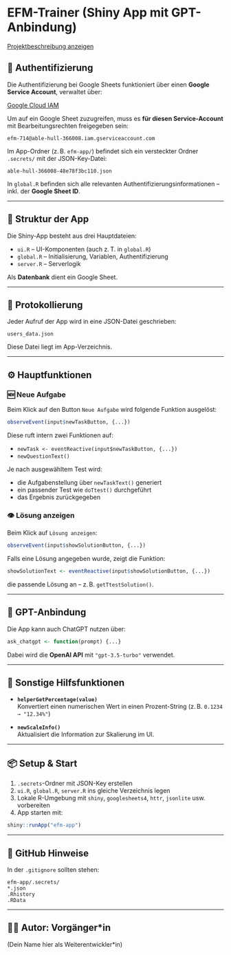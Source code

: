 # EFM-Trainer (Shiny App mit GPT-Anbindung)
[Projektbeschreibung anzeigen](Projektbeschreibung_EFM-Trainer.md)

## 🔐 Authentifizierung
Die Authentifizierung bei Google Sheets funktioniert über einen **Google Service Account**, verwaltet über:

[Google Cloud IAM](https://console.cloud.google.com/iam-admin/iam?project=able-hull-366008)

Um auf ein Google Sheet zuzugreifen, muss es **für diesen Service-Account** mit Bearbeitungsrechten freigegeben sein:

```
efm-714@able-hull-366008.iam.gserviceaccount.com
```

Im App-Ordner (z. B. `efm-app/`) befindet sich ein versteckter Ordner `.secrets/` mit der JSON-Key-Datei:

```
able-hull-366008-48e78f3bc110.json
```

In `global.R` befinden sich alle relevanten Authentifizierungsinformationen – inkl. der **Google Sheet ID**.

---

## 📁 Struktur der App

Die Shiny-App besteht aus drei Hauptdateien:

- `ui.R` – UI-Komponenten (auch z. T. in `global.R`)
- `global.R` – Initialisierung, Variablen, Authentifizierung
- `server.R` – Serverlogik

Als **Datenbank** dient ein Google Sheet.

---

## 📝 Protokollierung

Jeder Aufruf der App wird in eine JSON-Datei geschrieben:

```
users_data.json
```

Diese Datei liegt im App-Verzeichnis.

---

## ⚙️ Hauptfunktionen

### 🆕 Neue Aufgabe

Beim Klick auf den Button `Neue Aufgabe` wird folgende Funktion ausgelöst:

```r
observeEvent(input$newTaskButton, {...})
```

Diese ruft intern zwei Funktionen auf:

- `newTask <- eventReactive(input$newTaskButton, {...})`
- `newQuestionText()`

Je nach ausgewähltem Test wird:

- die Aufgabenstellung über `newTaskText()` generiert
- ein passender Test wie `doTtest()` durchgeführt
- das Ergebnis zurückgegeben

### 👁️ Lösung anzeigen

Beim Klick auf `Lösung anzeigen`:

```r
observeEvent(input$showSolutionButton, {...})
```

Falls eine Lösung angegeben wurde, zeigt die Funktion:

```r
showSolutionText <- eventReactive(input$showSolutionButton, {...})
```

die passende Lösung an – z. B. `getTtestSolution()`.

---

## 🤖 GPT-Anbindung

Die App kann auch ChatGPT nutzen über:

```r
ask_chatgpt <- function(prompt) {...}
```

Dabei wird die **OpenAI API** mit `"gpt-3.5-turbo"` verwendet.

---

## 🔢 Sonstige Hilfsfunktionen

- **`helperGetPercentage(value)`**  
  Konvertiert einen numerischen Wert in einen Prozent-String (z. B. `0.1234 → "12.34%"`)

- **`newScaleInfo()`**  
  Aktualisiert die Information zur Skalierung im UI.

---

## 📦 Setup & Start

1. `.secrets`-Ordner mit JSON-Key erstellen
2. `ui.R`, `global.R`, `server.R` ins gleiche Verzeichnis legen
3. Lokale R-Umgebung mit `shiny`, `googlesheets4`, `httr`, `jsonlite` usw. vorbereiten
4. App starten mit:

```r
shiny::runApp("efm-app")
```

---

## 🚫 GitHub Hinweise

In der `.gitignore` sollten stehen:

```gitignore
efm-app/.secrets/
*.json
.Rhistory
.RData
```

---

## 🧑‍💻 Autor: Vorgänger*in  
(Dein Name hier als Weiterentwickler*in)
